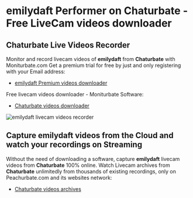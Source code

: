 # emilydaft Performer on Chaturbate - Free LiveCam videos downloader

## Chaturbate Live Videos Recorder

Monitor and record livecam videos of **emilydaft** from **Chaturbate** with Moniturbate.com
Get a premium trial for free by just and only registering with your Email address:
* [emilydaft Premium videos downloader](https://moniturbate.com/request-demo-licence-key.html)

Free livecam videos downloader - Moniturbate Software:
* [Chaturbate videos downloader](https://moniturbate.com/moniturbate-download-software.html)

![emilydaft livecam videos recorder](https://peachurnet.com/templates/moniturbate-software.png)


## Capture emilydaft videos from the Cloud and watch your recordings on Streaming

Without the need of downloading a software, capture **emilydaft** livecam videos from **Chaturbate** 100% online.
Watch Livecam archives from **Chaturbate** unlimitedly from thousands of existing recordings, only on Peachurbate.com and its websites network:
* [Chaturbate videos archives](https://peachurnet.com/)